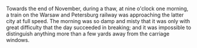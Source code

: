 Towards the end of November, during a thaw, at nine o'clock one morning,
a train on the Warsaw and Petersburg railway was approaching the latter
city at full speed. The morning was so damp and misty that it was only
with great difficulty that the day succeeded in breaking; and it was
impossible to distinguish anything more than a few yards away from the
carriage windows.
